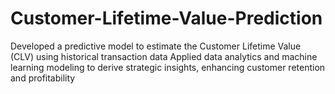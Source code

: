 # Customer-Lifetime-Value-Prediction
Developed a predictive model to estimate the Customer Lifetime Value (CLV) using historical transaction data
Applied data analytics and machine learning modeling to derive strategic insights, enhancing customer retention
 and profitability
